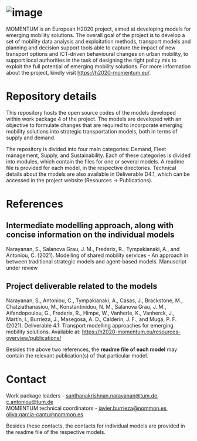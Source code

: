 # ![image](https://user-images.githubusercontent.com/36446409/116510305-ff95dd00-a8c4-11eb-9f41-0aa15deb6091.png)


MOMENTUM is an European H2020 project, aimed at developing models for emerging mobility solutions. The overall goal of the project is to develop a set of mobility data analysis and exploitation methods, transport models and planning and decision support tools able to capture the impact of new transport options and ICT-driven behavioural changes on urban mobility, to support local authorities in the task of designing the right policy mix to exploit the full potential of emerging mobility solutions. For more information about the project, kindly visit https://h2020-momentum.eu/.

# Repository details

This repository hosts the open source codes of the models developed within work package 4 of the project. The models are developed with an objective to formulate changes that are required to incorporate emerging mobility solutions into strategic transportation models, both in terms of supply and demand. 

The repository is divided into four main categories: Demand, Fleet management, Supply, and Sustainability. Each of these categories is divided into modules, which contain the files for one or several models. A readme file is provided for each model, in the respective directories. Technical details about the models are also available in Deliverable D4.1, which can be accessed in the project website (Resources -> Publications).

# References
## Intermediate modelling approach, along with concise information on the individual models
Narayanan, S., Salanova Grau, J. M., Frederix, R., Tympakianaki, A., and Antoniou, C. (2021). Modelling of shared mobility services - An approach in between traditional strategic models and agent-based models. Manuscript under review

## Project deliverable related to the models
Narayanan, S., Antoniou, C., Tympakianaki, A., Casas, J., Brackstone, M., Chatziathanasiou, M., Konstantinidou, N. M., Salanova Grau, J. M., Aifandopoulou, G., Frederix, R., Himpe, W., Vanherle, K., Vanherck, J., Martín, I., Burrieza, J., Masegosa, A. D., Calderín, J. F., and Muga, P. F. (2021). Deliverable 4.1: Transport modelling approaches for emerging mobility solutions. Available at: https://h2020-momentum.eu/resources-overview/publications/

Besides the above two references, the **readme file of each model** may contain the relevant publication(s) of that particular model.

# Contact

Work package leaders - santhanakrishnan.narayanan@tum.de, c.antoniou@tum.de\
MOMENTUM technical coordinators - javier.burrieza@nommon.es, oliva.garcia-cantu@nommon.es

Besides these contacts, the contacts for individual models are provided in the readme file of the respective models.

